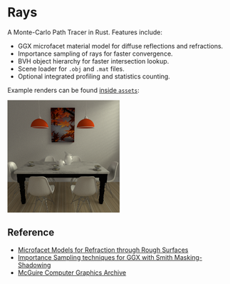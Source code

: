# Rays

A Monte-Carlo Path Tracer in Rust. Features include:

* GGX microfacet material model for diffuse reflections and refractions.
* Importance sampling of rays for faster convergence.
* BVH object hierarchy for faster intersection lookup.
* Scene loader for `.obj` and `.mat` files.
* Optional integrated profiling and statistics counting.

Example renders can be found [inside `assets`](./assets):

<img src="assets/breakfast_room.png" width="50%" height="50%">

## Reference

* [Microfacet Models for Refraction through Rough Surfaces](http://www.cs.cornell.edu/~srm/publications/EGSR07-btdf.pdf)
* [Importance Sampling techniques for GGX with Smith Masking-Shadowing](https://schuttejoe.github.io/post/ggximportancesamplingpart1/)
* [McGuire Computer Graphics Archive](https://casual-effects.com/data/)
